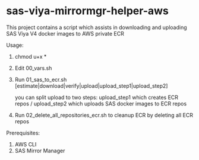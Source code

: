 # sas-viya-mirrormgr-helper-aws
This project contains a script which assists in downloading and uploading SAS Viya V4 docker images to AWS private ECR

Usage:
1. chmod u+x *
2. Edit 00_vars.sh
3. Run 01_sas_to_ecr.sh [estimate|download|verify|upload|upload_step1|upload_step2]

   you can split upload to two steps: upload_step1 which creates ECR repos / upload_step2 which uploads SAS docker images to ECR repos

4. Run 02_delete_all_repositories_ecr.sh to cleanup ECR by deleting all ECR repos

Prerequisites:
1. AWS CLI
2. SAS Mirror Manager
